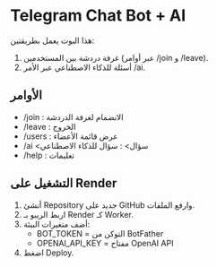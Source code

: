 # Telegram Chat Bot + AI

هذا البوت يعمل بطريقتين:
1. غرفة دردشة بين المستخدمين (عبر أوامر /join و /leave).
2. أسئلة للذكاء الاصطناعي عبر الأمر /ai.

## الأوامر
- /join : الانضمام لغرفة الدردشة
- /leave : الخروج
- /users : عرض قائمة الأعضاء
- /ai <سؤال> : سؤال للذكاء الاصطناعي
- /help : تعليمات

## التشغيل على Render
1. أنشئ Repository جديد على GitHub وارفع الملفات.
2. اربط الريبو بـ Render كـ Worker.
3. أضف متغيرات البيئة:
   - BOT_TOKEN = التوكن من BotFather
   - OPENAI_API_KEY = مفتاح OpenAI API
4. اضغط Deploy.
